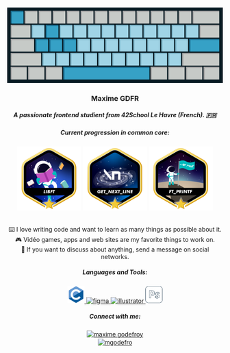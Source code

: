 <p align="center"> <img src="https://github.com/MaximeGDFR/MaximeGDFR/blob/main/keyboard.png?raw=true" alt="ban" style="width:auto height:auto"/>

<h3 align="center">Maxime GDFR</h3>
<h5 align="center">A passionate frontend studient from 42School Le Havre (French). 🇫🇷</h5>

<h5 align="center">Current progression in common core:</h3>
<p align="center"> <img src="https://github.com/MaximeGDFR/MaximeGDFR/blob/main/libftm.png?raw=true" alt="Libft" width="150" height="150"/> <img src="https://github.com/MaximeGDFR/MaximeGDFR/blob/main/get_next_linem.png?raw=true" alt="GNL" width="150" height="150"/> <img src="https://github.com/MaximeGDFR/MaximeGDFR/blob/main/ft_printfm.png?raw=true" alt="Ft_printf" width="150" height="150"/> </p>

<p align="center">
  <br>
  ⌨️ I love writing code and want to learn as many things as possible about it.
  <br>
  🎮 Vidéo games, apps and web sites are my favorite things to work on.
  <br>
  💬 If you want to discuss about anything, send a message on social networks.
  <br>

<h5 align="center">Languages and Tools:</h3>
<p align="center"> <a href="https://www.cprogramming.com/" target="_blank" rel="noreferrer"> <img src="https://raw.githubusercontent.com/devicons/devicon/master/icons/c/c-original.svg" alt="c" width="40" height="40"/> </a> <a href="https://www.figma.com/" target="_blank" rel="noreferrer"> <img src="https://www.vectorlogo.zone/logos/figma/figma-icon.svg" alt="figma" width="40" height="40"/> </a> <a href="https://www.adobe.com/in/products/illustrator.html" target="_blank" rel="noreferrer"> <img src="https://www.vectorlogo.zone/logos/adobe_illustrator/adobe_illustrator-icon.svg" alt="illustrator" width="40" height="40"/> </a> <a href="https://www.photoshop.com/en" target="_blank" rel="noreferrer"> <img src="https://raw.githubusercontent.com/devicons/devicon/master/icons/photoshop/photoshop-line.svg" alt="photoshop" width="40" height="40"/> </a> </p>

<h5 align="center">Connect with me:</h3>
<p align="center">
<a href="https://www.linkedin.com/in/maxime-gdfr?utm_source=share&utm_campaign=share_via&utm_content=profile&utm_medium=android_app" target="blank"><img align="center" src="https://raw.githubusercontent.com/rahuldkjain/github-profile-readme-generator/master/src/images/icons/Social/linked-in-alt.svg" alt="maxime godefroy" height="30" width="40" /></a>
<br>
<a href="https://discord.com/users/mgodefro%231234" target="_blank">
  <img align="center" src="https://img.shields.io/badge/Discord-mgodefro%231234-7289DA?style=for-the-badge&logo=discord&logoColor=white" alt="mgodefro" height="30" width="auto" />
</a>
